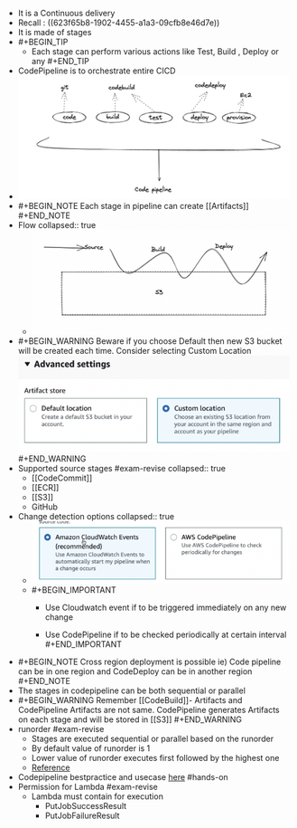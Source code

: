 - It is a Continuous delivery
- Recall : ((623f65b8-1902-4455-a1a3-09cfb8e46d7e))
- It is made of stages
- #+BEGIN_TIP
  - Each stage can perform various actions like Test, Build , Deploy or any
  #+END_TIP
- CodePipeline is to orchestrate entire CICD
- ![image.png](../assets/image_1648489920852_0.png)
- #+BEGIN_NOTE
  Each stage in pipeline can create [[Artifacts]] 
  #+END_NOTE
- Flow
  collapsed:: true
	- ![image.png](../assets/image_1648490249532_0.png)
- #+BEGIN_WARNING
  Beware if you choose Default then new S3 bucket will be created each time. Consider selecting Custom Location
  ![image.png](../assets/image_1648490357610_0.png) 
  #+END_WARNING
- Supported source stages #exam-revise
  collapsed:: true
	- [[CodeCommit]]
	- [[ECR]]
	- [[S3]]
	- GitHub
- Change detection options
  collapsed:: true
	- ![image.png](../assets/image_1648490586653_0.png)
	- #+BEGIN_IMPORTANT
	  - Use Cloudwatch event if to be triggered immediately on any new change
	  
	  - Use CodePipeline if to be checked periodically at certain interval
	  #+END_IMPORTANT
- #+BEGIN_NOTE
  Cross region deployment is possible
  ie) Code pipeline can be in one region and CodeDeploy can be in another region
  #+END_NOTE
- The stages in codepipeline can be both sequential or parallel
- #+BEGIN_WARNING
  Remember [[CodeBuild]]- Artifacts and CodePipeline Artifacts are not same. CodePipeline generates Artifacts on each stage and will be stored in [[S3]] 
  #+END_WARNING
- runorder #exam-revise
	- Stages are executed sequential or parallel based on the runorder
	- By default value of runorder is 1
	- Lower value of runorder executes first followed by the highest one
	- [Reference](https://docs.aws.amazon.com/codepipeline/latest/userguide/reference-pipeline-structure.html)
- Codepipeline bestpractice and usecase [here](https://docs.aws.amazon.com/codepipeline/latest/userguide/best-practices.html) #hands-on
- Permission for Lambda #exam-revise
	- Lambda must contain for execution
		- PutJobSuccessResult
		- PutJobFailureResult